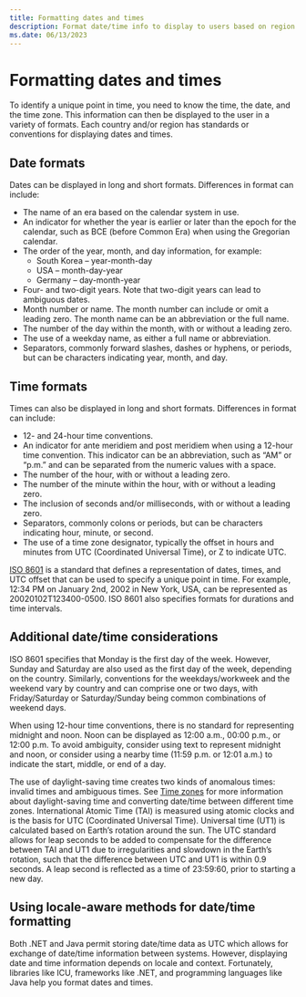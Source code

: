 ```yaml
---
title: Formatting dates and times
description: Format date/time info to display to users based on region standards using locale-aware methods.
ms.date: 06/13/2023
---
```


# Formatting dates and times

To identify a unique point in time, you need to know the time, the date, and the time zone. This information can then be displayed to the user in a variety of formats. Each country and/or region has standards or conventions for displaying dates and times.

## Date formats

Dates can be displayed in long and short formats. Differences in format can include:

- The name of an era based on the calendar system in use.
- An indicator for whether the year is earlier or later than the epoch for the calendar, such as BCE (before Common Era) when using the Gregorian calendar.
- The order of the year, month, and day information, for example:
  - South Korea – year-month-day
  - USA – month-day-year
  - Germany – day-month-year
- Four- and two-digit years. Note that two-digit years can lead to ambiguous dates.
- Month number or name. The month number can include or omit a leading zero. The month name can be an abbreviation or the full name.
- The number of the day within the month, with or without a leading zero.
- The use of a weekday name, as either a full name or abbreviation.
- Separators, commonly forward slashes, dashes or hyphens, or periods, but can be characters indicating year, month, and day.

## Time formats

Times can also be displayed in long and short formats. Differences in format can include:

- 12- and 24-hour time conventions.
- An indicator for ante meridiem and post meridiem when using a 12-hour time convention. This indicator can be an abbreviation, such as “AM” or “p.m.” and can be separated from the numeric values with a space.
- The number of the hour, with or without a leading zero.
- The number of the minute within the hour, with or without a leading zero.
- The inclusion of seconds and/or milliseconds, with or without a leading zero.
- Separators, commonly colons or periods, but can be characters indicating hour, minute, or second.
- The use of a time zone designator, typically the offset in hours and minutes from UTC (Coordinated Universal Time), or Z to indicate UTC.

[ISO 8601](https://www.iso.org/iso-8601-date-and-time-format.html) is a standard that defines a representation of dates, times, and UTC offset that can be used to specify a unique point in time. For example, 12:34 PM on January 2nd, 2002 in New York, USA, can be represented as 20020102T123400-0500. ISO 8601 also specifies formats for durations and time intervals.

## Additional date/time considerations

ISO 8601 specifies that Monday is the first day of the week. However, Sunday and Saturday are also used as the first day of the week, depending on the country. Similarly, conventions for the weekdays/workweek and the weekend vary by country and can comprise one or two days, with Friday/Saturday or Saturday/Sunday being common combinations of weekend days.

When using 12-hour time conventions, there is no standard for representing midnight and noon. Noon can be displayed as 12:00 a.m., 00:00 p.m., or 12:00 p.m. To avoid ambiguity, consider using text to represent midnight and noon, or consider using a nearby time (11:59 p.m. or 12:01 a.m.) to indicate the start, middle, or end of a day.

The use of daylight-saving time creates two kinds of anomalous times: invalid times and ambiguous times. See [Time zones](time-zones.md) for more information about daylight-saving time and converting date/time between different time zones.
International Atomic Time (TAI) is measured using atomic clocks and is the basis for UTC (Coordinated Universal Time). Universal time (UT1) is calculated based on Earth’s rotation around the sun. The UTC standard allows for leap seconds to be added to compensate for the difference between TAI and UT1 due to irregularities and slowdown in the Earth’s rotation, such that the difference between UTC and UT1 is within 0.9 seconds. A leap second is reflected as a time of 23:59:60, prior to starting a new day.

## Using locale-aware methods for date/time formatting

Both .NET and Java permit storing date/time data as UTC which allows for exchange of date/time information between systems. However, displaying date and time information depends on locale and context. Fortunately, libraries like ICU, frameworks like .NET, and programming languages like Java help you format dates and times.

